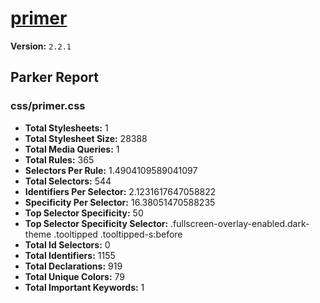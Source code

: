 # [primer]( http://primercss.io )

**Version:** `2.2.1`

## Parker Report

### css/primer.css

- **Total Stylesheets:** 1
- **Total Stylesheet Size:** 28388
- **Total Media Queries:** 1
- **Total Rules:** 365
- **Selectors Per Rule:** 1.4904109589041097
- **Total Selectors:** 544
- **Identifiers Per Selector:** 2.1231617647058822
- **Specificity Per Selector:** 16.38051470588235
- **Top Selector Specificity:** 50
- **Top Selector Specificity Selector:** .fullscreen-overlay-enabled.dark-theme .tooltipped .tooltipped-s:before
- **Total Id Selectors:** 0
- **Total Identifiers:** 1155
- **Total Declarations:** 919
- **Total Unique Colors:** 79
- **Total Important Keywords:** 1
